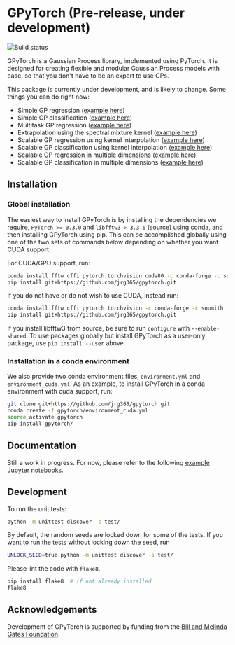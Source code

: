 # GPyTorch (Pre-release, under development)
![Build status](https://travis-ci.org/cornellius-gp/gpytorch.svg?branch=master)

GPyTorch is a Gaussian Process library, implemented using PyTorch.
It is designed for creating flexible and modular Gaussian Process models with ease,
so that you don't have to be an expert to use GPs.

This package is currently under development, and is likely to change.
Some things you can do right now:

- Simple GP regression ([example here](https://nbviewer.jupyter.org/github/jrg365/gpytorch/blob/master/examples/simple_gp_regression.ipynb))
- Simple GP classification ([example here](https://nbviewer.jupyter.org/github/jrg365/gpytorch/blob/master/examples/simple_gp_classification.ipynb))
- Multitask GP regression ([example here](https://nbviewer.jupyter.org/github/jrg365/gpytorch/blob/master/examples/multitask_gp_regression.ipynb))
- Extrapolation using the spectral mixture kernel ([example here](https://nbviewer.jupyter.org/github/jrg365/gpytorch/blob/master/examples/spectral_mixture_gp_regression.ipynb))
- Scalable GP regression using kernel interpolation ([example here](https://nbviewer.jupyter.org/github/jrg365/gpytorch/blob/master/examples/kissgp_gp_regression.ipynb))
- Scalable GP classification using kernel interpolation ([example here](https://nbviewer.jupyter.org/github/jrg365/gpytorch/blob/master/examples/kissgp_gp_classification.ipynb))
- Scalable GP regression in multiple dimensions ([example here](https://nbviewer.jupyter.org/github/jrg365/gpytorch/blob/master/examples/kissgp_kronecker_product_regression.ipynb))
- Scalable GP classification in multiple dimensions ([example here](https://nbviewer.jupyter.org/github/jrg365/gpytorch/blob/master/examples/kissgp_kronecker_product_classification.ipynb))

## Installation

### Global installation

The easiest way to install GPyTorch is by installing the dependencies we require, `PyTorch >= 0.3.0` and `libfftw3 > 3.3.6` ([source](http://www.fftw.org/download.html)) using conda, and then installing 
GPyTorch using pip. This can be accomplished globally using one of the two sets of commands below depending on whether you want CUDA support.

For CUDA/GPU support, run:
```bash
conda install fftw cffi pytorch torchvision cuda80 -c conda-forge -c soumith
pip install git+https://github.com/jrg365/gpytorch.git
```

If you do not have or do not wish to use CUDA, instead run:
```bash
conda install fftw cffi pytorch torchvision -c conda-forge -c soumith
pip install git+https://github.com/jrg365/gpytorch.git
```

If you install libfftw3 from source, be sure to run `configure` with `--enable-shared`. To use packages globally but install GPyTorch as a user-only package, use `pip install --user` above.

### Installation in a conda environment

We also provide two conda environment files, `environment.yml` and `environment_cuda.yml`. As an example, to install GPyTorch in a conda environment with cuda support, run:

```bash
git clone git+https://github.com/jrg365/gpytorch.git
conda create -f gpytorch/environment_cuda.yml
source activate gpytorch
pip install gpytorch/
```

## Documentation

Still a work in progress. For now, please refer to the following [example Jupyter notebooks](https://nbviewer.jupyter.org/github/jrg365/gpytorch/tree/master/examples/).


## Development

To run the unit tests:
```bash
python -m unittest discover -s test/
```

By default, the random seeds are locked down for some of the tests.
If you want to run the tests without locking down the seed, run
```bash
UNLOCK_SEED=true python -m unittest discover -s test/
```


Please lint the code with `flake8`.
```bash
pip install flake8  # if not already installed
flake8
```

## Acknowledgements
Development of GPyTorch is supported by funding from the [Bill and Melinda Gates Foundation](https://www.gatesfoundation.org/).
